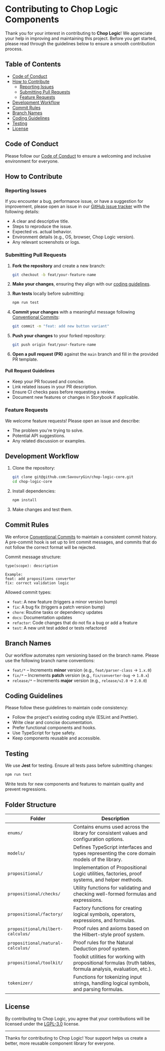 # Contributing to Chop Logic Components

Thank you for your interest in contributing to **Chop Logic**! We appreciate your help in improving and maintaining this
project. Before you get started, please read through the guidelines below to ensure a smooth contribution process.

## Table of Contents

- [Code of Conduct](#code-of-conduct)
- [How to Contribute](#how-to-contribute)
  - [Reporting Issues](#reporting-issues)
  - [Submitting Pull Requests](#submitting-pull-requests)
  - [Feature Requests](#feature-requests)
- [Development Workflow](#development-workflow)
- [Commit Rules](#commit-rules)
- [Branch Names](#branch-names)
- [Coding Guidelines](#coding-guidelines)
- [Testing](#testing)
- [License](#license)

## Code of Conduct

Please follow our [Code of Conduct](CODE_OF_CONDUCT.md) to ensure a welcoming and inclusive environment for everyone.

## How to Contribute

### Reporting Issues

If you encounter a bug, performance issue, or have a suggestion for improvement, please open an issue in
our [GitHub issue tracker](https://github.com/SavouryGin/chop-logic-core/issues) with the following details:

- A clear and descriptive title.
- Steps to reproduce the issue.
- Expected vs. actual behavior.
- Environment details (e.g., OS, browser, Chop Logic version).
- Any relevant screenshots or logs.

### Submitting Pull Requests

1. **Fork the repository** and create a new branch:

   ```sh
   git checkout -b feat/your-feature-name
   ```

2. **Make your changes**, ensuring they align with our [coding guidelines](#coding-guidelines).

3. **Run tests** locally before submitting:

   ```sh
   npm run test
   ```

4. **Commit your changes** with a meaningful message
   following [Conventional Commits](https://www.conventionalcommits.org/):

   ```sh
   git commit -m "feat: add new button variant"
   ```

5. **Push your changes** to your forked repository:

   ```sh
   git push origin feat/your-feature-name
   ```

6. **Open a pull request (PR)** against the `main` branch and fill in the provided PR template.

#### Pull Request Guidelines

- Keep your PR focused and concise.
- Link related issues in your PR description.
- Ensure CI checks pass before requesting a review.
- Document new features or changes in Storybook if applicable.

### Feature Requests

We welcome feature requests! Please open an issue and describe:

- The problem you're trying to solve.
- Potential API suggestions.
- Any related discussion or examples.

## Development Workflow

1. Clone the repository:

   ```sh
   git clone git@github.com:SavouryGin/chop-logic-core.git
   cd chop-logic-core
   ```

2. Install dependencies:

   ```sh
   npm install
   ```

3. Make changes and test them.

## Commit Rules

We enforce [Conventional Commits](https://www.conventionalcommits.org/) to maintain a consistent commit history. A
pre-commit hook is set up to lint commit messages, and commits that do not follow the correct format will be rejected.

Commit message structure:

```
type(scope): description

Example:
feat: add propositions converter
fix: correct validation logic
```

Allowed commit types:

- `feat`: A new feature (triggers a minor version bump)
- `fix`: A bug fix (triggers a patch version bump)
- `chore`: Routine tasks or dependency updates
- `docs`: Documentation updates
- `refactor`: Code changes that do not fix a bug or add a feature
- `test`: A new unit test added or tests refactored

## Branch Names

Our workflow automates npm versioning based on the branch name. Please use the following branch name conventions:

- `feat/*` – Increments **minor** version (e.g., `feat/parser-class` → `1.x.0`)
- `fix/*` – Increments **patch** version (e.g., `fix/converter-bug` → `1.0.x`)
- `release/*` – Increments **major** version (e.g., `release/v2.0` → `2.0.0`)

## Coding Guidelines

Please follow these guidelines to maintain code consistency:

- Follow the project's existing coding style (ESLint and Prettier).
- Write clear and concise documentation.
- Prefer functional components and hooks.
- Use TypeScript for type safety.
- Keep components reusable and accessible.

## Testing

We use **Jest** for testing. Ensure all tests pass before submitting changes:

```sh
npm run test
```

Write tests for new components and features to maintain quality and prevent regressions.

## Folder Structure

| Folder                            | Description                                                                                                   |
| --------------------------------- | ------------------------------------------------------------------------------------------------------------- |
| `enums/`                          | Contains enums used across the library for consistent values and configuration options.                       |
| `models/`                         | Defines TypeScript interfaces and types representing the core domain models of the library.                   |
| `propositional/`                  | Implementation of Propositional Logic utilities, factories, proof systems, and helper methods.                |
| `propositional/checks/`           | Utility functions for validating and checking well-formed formulas and expressions.                           |
| `propositional/factory/`          | Factory functions for creating logical symbols, operators, expressions, and formulas.                         |
| `propositional/hilbert-calculus/` | Proof rules and axioms based on the Hilbert-style proof system.                                               |
| `propositional/natural-calculus/` | Proof rules for the Natural Deduction proof system.                                                           |
| `propositional/toolkit/`          | Toolkit utilities for working with propositional formulas (truth tables, formula analysis, evaluation, etc.). |
| `tokenizer/`                      | Functions for tokenizing input strings, handling logical symbols, and parsing formulas.                       |

## License

By contributing to Chop Logic, you agree that your contributions will be licensed under the [LGPL-3.0](LICENSE) license.

---

Thanks for contributing to Chop Logic! Your support helps us create a better, more reusable component library for
everyone.
